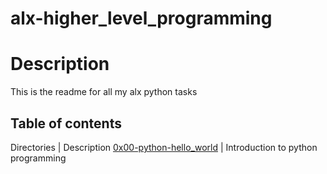 
# alx-higher_level_programming


# Description
This is the readme for all my alx python tasks

## Table of contents
Directories | Description
[0x00-python-hello_world](./0x00-python-hello_world) | Introduction to python programming